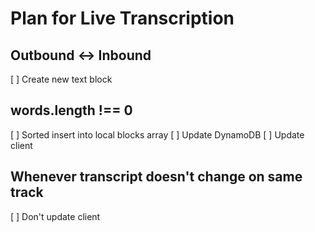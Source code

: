 # Plan for Live Transcription

## Outbound <-> Inbound
  [ ] Create new text block

## words.length !== 0
  [ ] Sorted insert into local blocks array
  [ ] Update DynamoDB
  [ ] Update client

## Whenever transcript doesn't change on same track
  [ ] Don't update client
